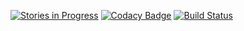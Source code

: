 [![Stories in Progress](https://badge.waffle.io/belluccifranco/sic.png?label=In%20Progress&title=In%20Progress)](https://waffle.io/belluccifranco/sic?utm_source=badge)
[![Codacy Badge](https://api.codacy.com/project/badge/Grade/f69eb47a6ebd4e6687e980c6de6b3bfd)](https://www.codacy.com/app/belluccifranco/sic?utm_source=github.com&amp;utm_medium=referral&amp;utm_content=belluccifranco/sic&amp;utm_campaign=Badge_Grade)
[![Build Status](https://travis-ci.org/belluccifranco/sic.svg?branch=master)](https://travis-ci.org/belluccifranco/sic)
